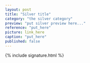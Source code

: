 ```yaml
---
layout: post
title: "Silver title"
category: "the silver category"
preview: "put silver preview here..."
reference: "put_here"
picture: link_here
caption: "put_here"
published: false
---
```


{% include signature.html %}
